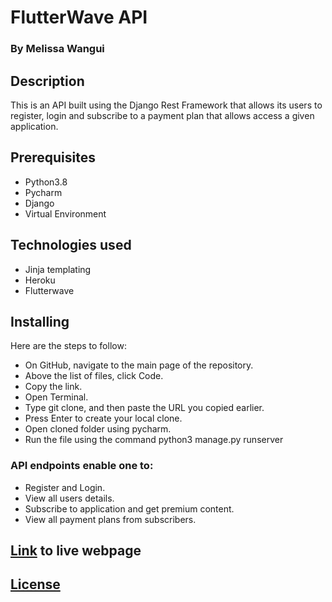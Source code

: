 # FlutterWave API
### By Melissa Wangui

## Description
This is an API built using the Django Rest Framework that allows its users to register, login and subscribe to a payment plan that allows access a given application.

## Prerequisites
* Python3.8
* Pycharm
* Django
* Virtual Environment

## Technologies used
* Jinja templating
* Heroku
* Flutterwave

## Installing
Here are the steps to follow:

* On GitHub, navigate to the main page of the repository.
* Above the list of files, click Code.
* Copy the link.
* Open Terminal.
* Type git clone, and then paste the URL you copied earlier.
* Press Enter to create your local clone.
* Open cloned folder using pycharm.
* Run the file using the command python3 manage.py runserver

### API endpoints enable one to:

* Register and Login.
* View all users details.
* Subscribe to application and get premium content.
* View all payment plans from subscribers.


## [Link]( https://m-flutterwave.herokuapp.com/ ) to live webpage
## [License]()
